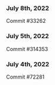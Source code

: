 ### July 8th, 2022

Commit #33262

### July 5th, 2022

Commit #314353


### July 4th, 2022

Commit #72281
